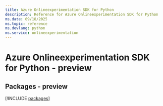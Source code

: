 ```yaml
---
title: Azure Onlineexperimentation SDK for Python
description: Reference for Azure Onlineexperimentation SDK for Python
ms.date: 09/18/2025
ms.topic: reference
ms.devlang: python
ms.service: onlineexperimentation
---
```

# Azure Onlineexperimentation SDK for Python - preview
## Packages - preview
[!INCLUDE [packages](onlineexperimentation-index.md)]